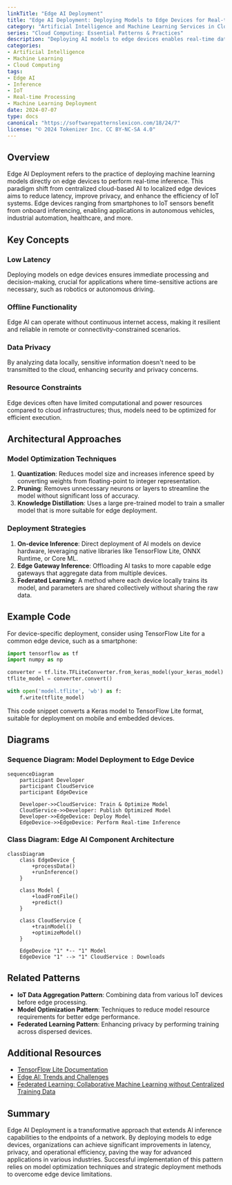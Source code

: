 ```yaml
---
linkTitle: "Edge AI Deployment"
title: "Edge AI Deployment: Deploying Models to Edge Devices for Real-time Inference"
category: "Artificial Intelligence and Machine Learning Services in Cloud"
series: "Cloud Computing: Essential Patterns & Practices"
description: "Deploying AI models to edge devices enables real-time data processing and inference, facilitating low latency, offline capabilities, and localized data analysis, essential for IoT and time-sensitive applications."
categories:
- Artificial Intelligence
- Machine Learning
- Cloud Computing
tags:
- Edge AI
- Inference
- IoT
- Real-time Processing
- Machine Learning Deployment
date: 2024-07-07
type: docs
canonical: "https://softwarepatternslexicon.com/18/24/7"
license: "© 2024 Tokenizer Inc. CC BY-NC-SA 4.0"
---
```



## Overview

Edge AI Deployment refers to the practice of deploying machine learning models directly on edge devices to perform real-time inference. This paradigm shift from centralized cloud-based AI to localized edge devices aims to reduce latency, improve privacy, and enhance the efficiency of IoT systems. Edge devices ranging from smartphones to IoT sensors benefit from onboard inferencing, enabling applications in autonomous vehicles, industrial automation, healthcare, and more.

## Key Concepts

### Low Latency
Deploying models on edge devices ensures immediate processing and decision-making, crucial for applications where time-sensitive actions are necessary, such as robotics or autonomous driving.

### Offline Functionality
Edge AI can operate without continuous internet access, making it resilient and reliable in remote or connectivity-constrained scenarios.

### Data Privacy
By analyzing data locally, sensitive information doesn't need to be transmitted to the cloud, enhancing security and privacy concerns.

### Resource Constraints
Edge devices often have limited computational and power resources compared to cloud infrastructures; thus, models need to be optimized for efficient execution.

## Architectural Approaches

### Model Optimization Techniques
1. **Quantization**: Reduces model size and increases inference speed by converting weights from floating-point to integer representation.
2. **Pruning**: Removes unnecessary neurons or layers to streamline the model without significant loss of accuracy.
3. **Knowledge Distillation**: Uses a large pre-trained model to train a smaller model that is more suitable for edge deployment.

### Deployment Strategies
1. **On-device Inference**: Direct deployment of AI models on device hardware, leveraging native libraries like TensorFlow Lite, ONNX Runtime, or Core ML.
2. **Edge Gateway Inference**: Offloading AI tasks to more capable edge gateways that aggregate data from multiple devices.
3. **Federated Learning**: A method where each device locally trains its model, and parameters are shared collectively without sharing the raw data.

## Example Code

For device-specific deployment, consider using TensorFlow Lite for a common edge device, such as a smartphone:

```python
import tensorflow as tf
import numpy as np

converter = tf.lite.TFLiteConverter.from_keras_model(your_keras_model)
tflite_model = converter.convert()

with open('model.tflite', 'wb') as f:
    f.write(tflite_model)
```

This code snippet converts a Keras model to TensorFlow Lite format, suitable for deployment on mobile and embedded devices.

## Diagrams

### Sequence Diagram: Model Deployment to Edge Device

```mermaid
sequenceDiagram
    participant Developer
    participant CloudService
    participant EdgeDevice

    Developer->>CloudService: Train & Optimize Model
    CloudService->>Developer: Publish Optimized Model
    Developer->>EdgeDevice: Deploy Model
    EdgeDevice->>EdgeDevice: Perform Real-time Inference
```

### Class Diagram: Edge AI Component Architecture

```mermaid
classDiagram
    class EdgeDevice {
        +processData()
        +runInference()
    }
    
    class Model {
        +loadFromFile()
        +predict()
    }
    
    class CloudService {
        +trainModel()
        +optimizeModel()
    }
    
    EdgeDevice "1" *-- "1" Model
    EdgeDevice "1" --> "1" CloudService : Downloads
```

## Related Patterns

- **IoT Data Aggregation Pattern**: Combining data from various IoT devices before edge processing.
- **Model Optimization Pattern**: Techniques to reduce model resource requirements for better edge performance.
- **Federated Learning Pattern**: Enhancing privacy by performing training across dispersed devices.

## Additional Resources

- [TensorFlow Lite Documentation](https://www.tensorflow.org/lite)
- [Edge AI: Trends and Challenges](https://arxiv.org/abs/2101.00202)
- [Federated Learning: Collaborative Machine Learning without Centralized Training Data](https://ai.googleblog.com/2017/04/federated-learning-collaborative.html)

## Summary

Edge AI Deployment is a transformative approach that extends AI inference capabilities to the endpoints of a network. By deploying models to edge devices, organizations can achieve significant improvements in latency, privacy, and operational efficiency, paving the way for advanced applications in various industries. Successful implementation of this pattern relies on model optimization techniques and strategic deployment methods to overcome edge device limitations.
